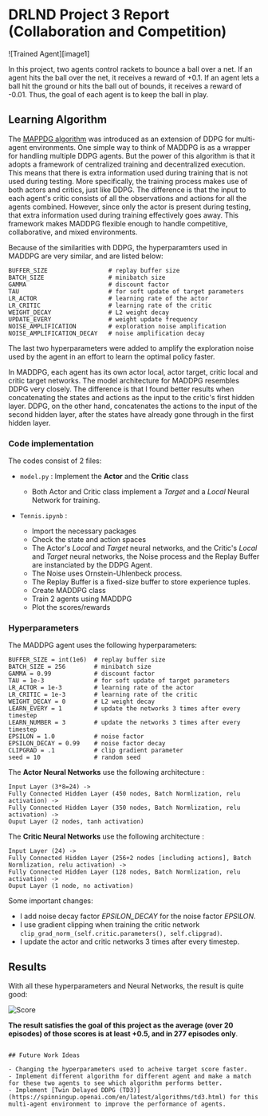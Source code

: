 # DRLND Project 3 Report (Collaboration and Competition)

![Trained Agent][image1]

In this project, two agents control rackets to bounce a ball over a net. If an agent hits the ball over the net, it receives a reward of +0.1. If an agent lets a ball hit the ground or hits the ball out of bounds, it receives a reward of -0.01. Thus, the goal of each agent is to keep the ball in play.

## Learning Algorithm

The [MAPPDG algorithm](https://arxiv.org/pdf/1706.02275.pdf) was introduced as an extension of DDPG for multi-agent environments. One simple way to think of MADDPG is as a wrapper for handling multiple DDPG agents. But the power of this algorithm is that it adopts a framework of centralized training and decentralized execution. This means that there is extra information used during training that is not used during testing. More specifically, the training process makes use of both actors and critics, just like DDPG. The difference is that the input to each agent's critic consists of all the observations and actions for all the agents combined. However, since only the actor is present during testing, that extra information used during training effectively goes away. This framework makes MADDPG flexible enough to handle competitive, collaborative, and mixed environments.

Because of the similarities with DDPG, the hyperparamters used in MADDPG are very similar, and are listed below:

```
BUFFER_SIZE                 # replay buffer size
BATCH_SIZE                  # minibatch size
GAMMA                       # discount factor
TAU                         # for soft update of target parameters
LR_ACTOR                    # learning rate of the actor 
LR_CRITIC                   # learning rate of the critic
WEIGHT_DECAY                # L2 weight decay
UPDATE_EVERY                # weight update frequency
NOISE_AMPLIFICATION         # exploration noise amplification
NOISE_AMPLIFICATION_DECAY   # noise amplification decay
```

The last two hyperparameters were added to amplify the exploration noise used by the agent in an effort to learn the optimal policy faster.

In MADDPG, each agent has its own actor local, actor target, critic local and critic target networks. The model architecture for MADDPG resembles DDPG very closely. The difference is that I found better results when concatenating the states and actions as the input to the critic's first hidden layer. DDPG, on the other hand, concatenates the actions to the input of the second hidden layer, after the states have already gone through in the first hidden layer.

### Code implementation

The codes consist of 2 files:

- `model.py` : Implement the **Actor** and the **Critic** class
    - Both Actor and Critic class implement a *Target* and a *Local* Neural Network for training.
    
- `Tennis.ipynb` : 
    - Import the necessary packages 
    - Check the state and action spaces
    - The Actor's *Local* and *Target* neural networks, and the Critic's *Local* and *Target* neural networks, the Noise process and the Replay Buffer are instanciated by the DDPG Agent.
    - The Noise uses Ornstein-Uhlenbeck process.
    - The Replay Buffer is a fixed-size buffer to store experience tuples.
    - Create MADDPG class
    - Train 2 agents using MADDPG
    - Plot the scores/rewards
  
### Hyperparameters

The MADDPG agent uses the following hyperparameters:

```
BUFFER_SIZE = int(1e6)  # replay buffer size
BATCH_SIZE = 256        # minibatch size
GAMMA = 0.99            # discount factor
TAU = 1e-3              # for soft update of target parameters
LR_ACTOR = 1e-3         # learning rate of the actor 
LR_CRITIC = 1e-3        # learning rate of the critic
WEIGHT_DECAY = 0        # L2 weight decay
LEARN_EVERY = 1         # update the networks 3 times after every timestep
LEARN_NUMBER = 3        # update the networks 3 times after every timestep
EPSILON = 1.0           # noise factor
EPSILON_DECAY = 0.99    # noise factor decay
CLIPGRAD = .1           # clip gradient parameter
seed = 10               # random seed
```

The **Actor Neural Networks** use the following architecture :

```
Input Layer (3*8=24) ->
Fully Connected Hidden Layer (450 nodes, Batch Normlization, relu activation) ->
Fully Connected Hidden Layer (350 nodes, Batch Normlization, relu activation) ->
Ouput Layer (2 nodes, tanh activation)
```


The **Critic Neural Networks** use the following architecture :

```
Input Layer (24) ->
Fully Connected Hidden Layer (256+2 nodes [including actions], Batch Normlization, relu activation) ->
Fully Connected Hidden Layer (128 nodes, Batch Normlization, relu activation) ->
Ouput Layer (1 node, no activation)
```

Some important changes:

- I add noise decay factor *EPSILON_DECAY* for the noise factor *EPSILON*.
- I use gradient clipping when training the critic network `clip_grad_norm_(self.critic.parameters(), self.clipgrad)`.
- I update the actor and critic networks 3 times after every timestep.

## Results

With all these hyperparameters and Neural Networks, the result is quite good:

![Score](images/score.jpg)

**The result satisfies the goal of this project as the average (over 20 episodes) of those scores is at least +0.5, and in 277 episodes only**. 
```

## Future Work Ideas

- Changing the hyperparameters used to acheive target score faster.
- Implement different algorithm for different agent and make a match for these two agents to see which algorithm performs better.
- Implement [Twin Delayed DDPG (TD3)](https://spinningup.openai.com/en/latest/algorithms/td3.html) for this multi-agent environment to improve the performance of agents.